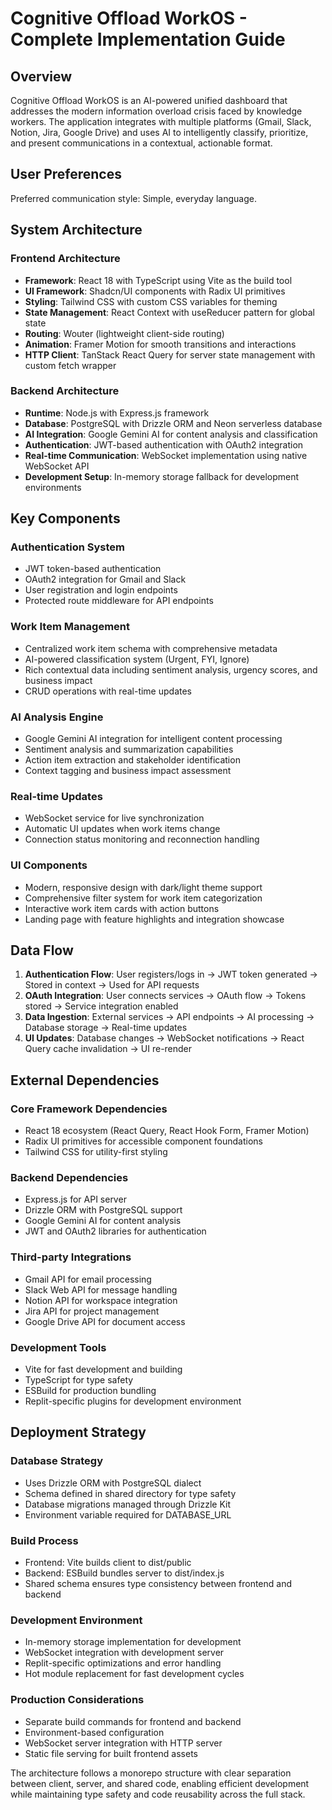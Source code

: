 # Cognitive Offload WorkOS - Complete Implementation Guide

## Overview

Cognitive Offload WorkOS is an AI-powered unified dashboard that addresses the modern information overload crisis faced by knowledge workers. The application integrates with multiple platforms (Gmail, Slack, Notion, Jira, Google Drive) and uses AI to intelligently classify, prioritize, and present communications in a contextual, actionable format.

## User Preferences

Preferred communication style: Simple, everyday language.

## System Architecture

### Frontend Architecture
- **Framework**: React 18 with TypeScript using Vite as the build tool
- **UI Framework**: Shadcn/UI components with Radix UI primitives
- **Styling**: Tailwind CSS with custom CSS variables for theming
- **State Management**: React Context with useReducer pattern for global state
- **Routing**: Wouter (lightweight client-side routing)
- **Animation**: Framer Motion for smooth transitions and interactions
- **HTTP Client**: TanStack React Query for server state management with custom fetch wrapper

### Backend Architecture
- **Runtime**: Node.js with Express.js framework
- **Database**: PostgreSQL with Drizzle ORM and Neon serverless database
- **AI Integration**: Google Gemini AI for content analysis and classification
- **Authentication**: JWT-based authentication with OAuth2 integration
- **Real-time Communication**: WebSocket implementation using native WebSocket API
- **Development Setup**: In-memory storage fallback for development environments

## Key Components

### Authentication System
- JWT token-based authentication
- OAuth2 integration for Gmail and Slack
- User registration and login endpoints
- Protected route middleware for API endpoints

### Work Item Management
- Centralized work item schema with comprehensive metadata
- AI-powered classification system (Urgent, FYI, Ignore)
- Rich contextual data including sentiment analysis, urgency scores, and business impact
- CRUD operations with real-time updates

### AI Analysis Engine
- Google Gemini AI integration for intelligent content processing
- Sentiment analysis and summarization capabilities
- Action item extraction and stakeholder identification
- Context tagging and business impact assessment

### Real-time Updates
- WebSocket service for live synchronization
- Automatic UI updates when work items change
- Connection status monitoring and reconnection handling

### UI Components
- Modern, responsive design with dark/light theme support
- Comprehensive filter system for work item categorization
- Interactive work item cards with action buttons
- Landing page with feature highlights and integration showcase

## Data Flow

1. **Authentication Flow**: User registers/logs in → JWT token generated → Stored in context → Used for API requests
2. **OAuth Integration**: User connects services → OAuth flow → Tokens stored → Service integration enabled
3. **Data Ingestion**: External services → API endpoints → AI processing → Database storage → Real-time updates
4. **UI Updates**: Database changes → WebSocket notifications → React Query cache invalidation → UI re-render

## External Dependencies

### Core Framework Dependencies
- React 18 ecosystem (React Query, React Hook Form, Framer Motion)
- Radix UI primitives for accessible component foundations
- Tailwind CSS for utility-first styling

### Backend Dependencies
- Express.js for API server
- Drizzle ORM with PostgreSQL support
- Google Gemini AI for content analysis
- JWT and OAuth2 libraries for authentication

### Third-party Integrations
- Gmail API for email processing
- Slack Web API for message handling
- Notion API for workspace integration
- Jira API for project management
- Google Drive API for document access

### Development Tools
- Vite for fast development and building
- TypeScript for type safety
- ESBuild for production bundling
- Replit-specific plugins for development environment

## Deployment Strategy

### Database Strategy
- Uses Drizzle ORM with PostgreSQL dialect
- Schema defined in shared directory for type safety
- Database migrations managed through Drizzle Kit
- Environment variable required for DATABASE_URL

### Build Process
- Frontend: Vite builds client to dist/public
- Backend: ESBuild bundles server to dist/index.js
- Shared schema ensures type consistency between frontend and backend

### Development Environment
- In-memory storage implementation for development
- WebSocket integration with development server
- Replit-specific optimizations and error handling
- Hot module replacement for fast development cycles

### Production Considerations
- Separate build commands for frontend and backend
- Environment-based configuration
- WebSocket server integration with HTTP server
- Static file serving for built frontend assets

The architecture follows a monorepo structure with clear separation between client, server, and shared code, enabling efficient development while maintaining type safety and code reusability across the full stack.